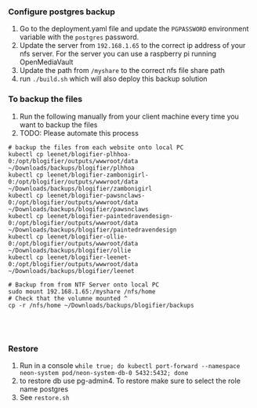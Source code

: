 ### Configure postgres backup

1. Go to the deployment.yaml file and update the `PGPASSWORD` environment variable with the `postgres` password.
2. Update the server from `192.168.1.65` to the correct ip address of your nfs server. For the server you can use a raspberry pi running OpenMediaVault
3. Update the path from `/myshare` to the correct nfs file share path
4. run `./build.sh` which will also deploy this backup solution

### To backup the files

1. Run the following manually from your client machine every time you want to backup the files
2. TODO: Please automate this process
```
# backup the files from each website onto local PC
kubectl cp leenet/blogifier-plhhoa-0:/opt/blogifier/outputs/wwwroot/data ~/Downloads/backups/blogifier/plhhoa
kubectl cp leenet/blogifier-zambonigirl-0:/opt/blogifier/outputs/wwwroot/data ~/Downloads/backups/blogifier/zambonigirl
kubectl cp leenet/blogifier-pawsnclaws-0:/opt/blogifier/outputs/wwwroot/data ~/Downloads/backups/blogifier/pawsnclaws
kubectl cp leenet/blogifier-paintedravendesign-0:/opt/blogifier/outputs/wwwroot/data ~/Downloads/backups/blogifier/paintedravendesign
kubectl cp leenet/blogifier-ollie-0:/opt/blogifier/outputs/wwwroot/data ~/Downloads/backups/blogifier/ollie
kubectl cp leenet/blogifier-leenet-0:/opt/blogifier/outputs/wwwroot/data ~/Downloads/backups/blogifier/leenet

# Backup from from NTF Server onto local PC
sudo mount 192.168.1.65:/myshare /nfs/home
# Check that the volumne mounted ^
cp -r /nfs/home ~/Downloads/backups/blogifier/backups

```
<br/><br/>
### Restore

1. Run in a console `while true; do kubectl port-forward --namespace neon-system pod/neon-system-db-0 5432:5432; done`
2. to restore db use pg-admin4. To restore make sure to select the role name postgres
3. See `restore.sh`
